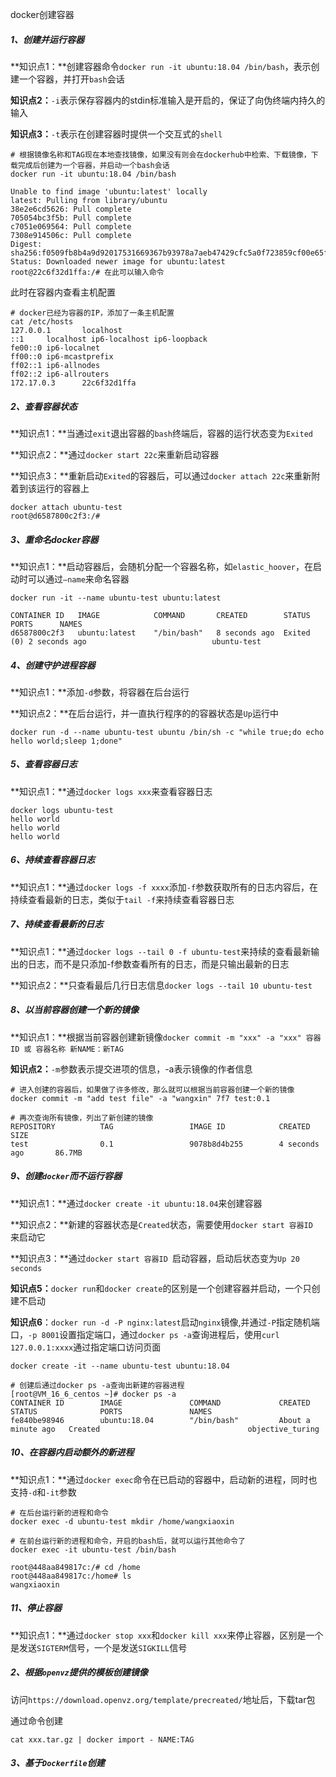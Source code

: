 docker创建容器

##### 1、创建并运行容器

**知识点1：**创建容器命令`docker run -it ubuntu:18.04 /bin/bash`，表示创建一个容器，并打开`bash`会话

**知识点2：**`-i`表示保存容器内的stdin标准输入是开启的，保证了向伪终端内持久的输入

**知识点3：**`-t`表示在创建容器时提供一个交互式的`shell`



```shell
# 根据镜像名称和TAG现在本地查找镜像，如果没有则会在dockerhub中检索、下载镜像，下载完成后创建为一个容器，并启动一个bash会话
docker run -it ubuntu:18.04 /bin/bash

Unable to find image 'ubuntu:latest' locally
latest: Pulling from library/ubuntu
38e2e6cd5626: Pull complete 
705054bc3f5b: Pull complete 
c7051e069564: Pull complete 
7308e914506c: Pull complete 
Digest: sha256:f0509fb8b4a9d92017531669367b93978a7aeb47429cfc5a0f723859cf00e65f
Status: Downloaded newer image for ubuntu:latest
root@22c6f32d1ffa:/# 在此可以输入命令
```



此时在容器内查看主机配置

```shell
# docker已经为容器的IP，添加了一条主机配置
cat /etc/hosts
127.0.0.1       localhost
::1     localhost ip6-localhost ip6-loopback
fe00::0 ip6-localnet
ff00::0 ip6-mcastprefix
ff02::1 ip6-allnodes
ff02::2 ip6-allrouters
172.17.0.3      22c6f32d1ffa
```



##### 2、查看容器状态

**知识点1：**当通过`exit`退出容器的`bash`终端后，容器的运行状态变为`Exited`

**知识点2：**通过`docker start 22c`来重新启动容器

**知识点3：**重新启动`Exited`的容器后，可以通过`docker attach 22c`来重新附着到该运行的容器上

```shell
docker attach ubuntu-test
root@d6587800c2f3:/# 
```





##### 3、重命名docker容器

**知识点1：**启动容器后，会随机分配一个容器名称，如`elastic_hoover`，在启动时可以通过`—name`来命名容器

```shell
docker run -it --name ubuntu-test ubuntu:latest

CONTAINER ID   IMAGE            COMMAND       CREATED        STATUS       PORTS      NAMES
d6587800c2f3   ubuntu:latest    "/bin/bash"   8 seconds ago  Exited (0) 2 seconds ago                            ubuntu-test
```





##### 4、创建守护进程容器

**知识点1：**添加`-d`参数，将容器在后台运行

**知识点2：**在后台运行，并一直执行程序的的容器状态是`Up`运行中

```shell
docker run -d --name ubuntu-test ubuntu /bin/sh -c "while true;do echo hello world;sleep 1;done"
```



##### 5、查看容器日志

**知识点1：**通过`docker logs xxx`来查看容器日志

```shell
docker logs ubuntu-test 
hello world
hello world
hello world
```



##### 6、持续查看容器日志

**知识点1：**通过`docker logs -f xxxx`添加`-f`参数获取所有的日志内容后，在持续查看最新的日志，类似于`tail -f`来持续查看容器日志



##### 7、持续查看最新的日志

**知识点1：**通过`docker logs --tail 0 -f ubuntu-test`来持续的查看最新输出的日志，而不是只添加-f参数查看所有的日志，而是只输出最新的日志

**知识点2：**只查看最后几行日志信息`docker logs --tail 10 ubuntu-test`



##### 8、以当前容器创建一个新的镜像

**知识点1：**根据当前容器创建新镜像`docker commit -m "xxx" -a "xxx" 容器ID 或 容器名称 新NAME：新TAG`

**知识点2：**`-m`参数表示提交进项的信息，-a表示镜像的作者信息

```shell
# 进入创建的容器后，如果做了许多修改，那么就可以根据当前容器创建一个新的镜像
docker commit -m "add test file" -a "wangxin" 7f7 test:0.1

# 再次查询所有镜像，列出了新创建的镜像
REPOSITORY          TAG                 IMAGE ID            CREATED             SIZE
test                0.1                 9078b8d4b255        4 seconds ago       86.7MB
```



##### 9、创建`docker`而不运行容器

**知识点1：**通过`docker create -it ubuntu:18.04`来创建容器

**知识点2：**新建的容器状态是`Created`状态，需要使用`docker start 容器ID `来启动它

**知识点3：**通过`docker start 容器ID `启动容器，启动后状态变为`Up 20 seconds`

**知识点5：**`docker run`和`docker create`的区别是一个创建容器并启动，一个只创建不启动

**知识点6**：`docker run -d -P nginx:latest`启动`nginx`镜像,并通过`-P`指定随机端口，`-p 8001`设置指定端口，通过`docker ps -a`查询进程后，使用`curl 127.0.0.1:xxxx`通过指定端口访问页面

```shell
docker create -it --name ubuntu-test ubuntu:18.04

# 创建后通过docker ps -a查询出新建的容器进程
[root@VM_16_6_centos ~]# docker ps -a
CONTAINER ID        IMAGE               COMMAND             CREATED              STATUS              PORTS               NAMES
fe840be98946        ubuntu:18.04        "/bin/bash"         About a minute ago   Created                                 objective_turing
```



##### 10、在容器内启动额外的新进程

**知识点1：**通过`docker exec`命令在已启动的容器中，启动新的进程，同时也支持`-d`和`-it`参数

```shell
# 在后台运行新的进程和命令
docker exec -d ubuntu-test mkdir /home/wangxiaoxin

# 在前台运行新的进程和命令，开启的bash后，就可以运行其他命令了
docker exec -it ubuntu-test /bin/bash

root@448aa849817c:/# cd /home
root@448aa849817c:/home# ls
wangxiaoxin
```



##### 11、停止容器

**知识点1：**通过`docker stop xxx`和`docker kill xxx`来停止容器，区别是一个是发送`SIGTERM`信号，一个是发送`SIGKILL`信号



##### 2、根据`openvz`提供的模板创建镜像

访问`https://download.openvz.org/template/precreated/`地址后，下载tar包

通过命令创建

```shell
cat xxx.tar.gz | docker import - NAME:TAG
```



##### 3、基于`Dockerfile`创建